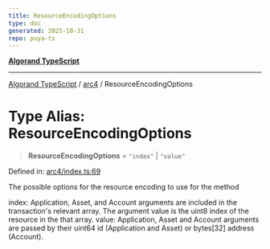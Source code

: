 ```yaml
---
title: ResourceEncodingOptions
type: doc
generated: 2025-10-31
repo: puya-ts
---
```

[**Algorand TypeScript**](../../README.md)

***

[Algorand TypeScript](../../modules.md) / [arc4](../README.md) / ResourceEncodingOptions

# Type Alias: ResourceEncodingOptions

> **ResourceEncodingOptions** = `"index"` \| `"value"`

Defined in: [arc4/index.ts:69](https://github.com/algorandfoundation/puya-ts/blob/main/packages/algo-ts/src/arc4/index.ts#L69)

The possible options for the resource encoding to use for the method

index: Application, Asset, and Account arguments are included in the transaction's relevant array. The argument value is the uint8 index of the resource in the that array.
value: Application, Asset and Account arguments are passed by their uint64 id (Application and Asset) or bytes[32] address (Account).
